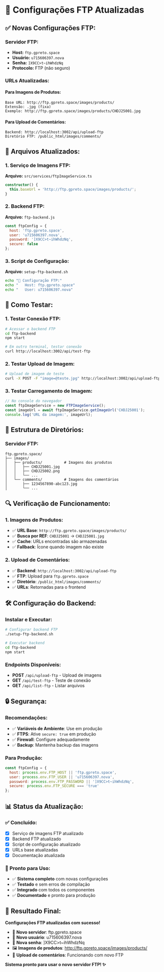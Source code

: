 # 🔄 Configurações FTP Atualizadas

## ✅ **Novas Configurações FTP:**

### **Servidor FTP:**
- **Host:** `ftp.gpreto.space`
- **Usuário:** `u715606397.nova`
- **Senha:** `]X9CC>t~ihWhdzNq`
- **Protocolo:** FTP (não seguro)

### **URLs Atualizadas:**

#### **Para Imagens de Produtos:**
```
Base URL: http://ftp.gpreto.space/images/products/
Extensão: .jpg (fixa)
Exemplo: http://ftp.gpreto.space/images/products/CHDJ25001.jpg
```

#### **Para Upload de Comentários:**
```
Backend: http://localhost:3002/api/upload-ftp
Diretório FTP: /public_html/images/comments/
```

## 🔧 **Arquivos Atualizados:**

### **1. Serviço de Imagens FTP:**
**Arquivo:** `src/services/ftpImageService.ts`
```typescript
constructor() {
  this.baseUrl = 'http://ftp.gpreto.space/images/products/';
}
```

### **2. Backend FTP:**
**Arquivo:** `ftp-backend.js`
```javascript
const ftpConfig = {
  host: 'ftp.gpreto.space',
  user: 'u715606397.nova',
  password: ']X9CC>t~ihWhdzNq',
  secure: false
};
```

### **3. Script de Configuração:**
**Arquivo:** `setup-ftp-backend.sh`
```bash
echo "🔗 Configuração FTP:"
echo "   Host: ftp.gpreto.space"
echo "   User: u715606397.nova"
```

## 🚀 **Como Testar:**

### **1. Testar Conexão FTP:**
```bash
# Acessar o backend FTP
cd ftp-backend
npm start

# Em outro terminal, testar conexão
curl http://localhost:3002/api/test-ftp
```

### **2. Testar Upload de Imagem:**
```bash
# Upload de imagem de teste
curl -X POST -F "image=@teste.jpg" http://localhost:3002/api/upload-ftp
```

### **3. Testar Carregamento de Imagem:**
```typescript
// No console do navegador
const ftpImageService = new FTPImageService();
const imageUrl = await ftpImageService.getImageUrl('CHDJ25001');
console.log('URL da imagem:', imageUrl);
```

## 📁 **Estrutura de Diretórios:**

### **Servidor FTP:**
```
ftp.gpreto.space/
├── images/
│   ├── products/          # Imagens dos produtos
│   │   ├── CHDJ25001.jpg
│   │   ├── CHDJ25002.png
│   │   └── ...
│   └── comments/          # Imagens dos comentários
│       ├── 1234567890-abc123.jpg
│       └── ...
```

## 🔍 **Verificação de Funcionamento:**

### **1. Imagens de Produtos:**
- ✅ **URL Base**: `http://ftp.gpreto.space/images/products/`
- ✅ **Busca por REF**: `CHDJ25001` → `CHDJ25001.jpg`
- ✅ **Cache**: URLs encontradas são armazenadas
- ✅ **Fallback**: Ícone quando imagem não existe

### **2. Upload de Comentários:**
- ✅ **Backend**: `http://localhost:3002/api/upload-ftp`
- ✅ **FTP**: Upload para `ftp.gpreto.space`
- ✅ **Diretório**: `/public_html/images/comments/`
- ✅ **URLs**: Retornadas para o frontend

## 🛠️ **Configuração do Backend:**

### **Instalar e Executar:**
```bash
# Configurar backend FTP
./setup-ftp-backend.sh

# Executar backend
cd ftp-backend
npm start
```

### **Endpoints Disponíveis:**
- **POST** `/api/upload-ftp` - Upload de imagens
- **GET** `/api/test-ftp` - Teste de conexão
- **GET** `/api/list-ftp` - Listar arquivos

## 🔒 **Segurança:**

### **Recomendações:**
- ✅ **Variáveis de Ambiente**: Use em produção
- ✅ **FTPS**: Ative `secure: true` em produção
- ✅ **Firewall**: Configure adequadamente
- ✅ **Backup**: Mantenha backup das imagens

### **Para Produção:**
```javascript
const ftpConfig = {
  host: process.env.FTP_HOST || 'ftp.gpreto.space',
  user: process.env.FTP_USER || 'u715606397.nova',
  password: process.env.FTP_PASSWORD || ']X9CC>t~ihWhdzNq',
  secure: process.env.FTP_SECURE === 'true'
};
```

## 📊 **Status da Atualização:**

### **✅ Concluído:**
- [x] Serviço de imagens FTP atualizado
- [x] Backend FTP atualizado
- [x] Script de configuração atualizado
- [x] URLs base atualizadas
- [x] Documentação atualizada

### **🚀 Pronto para Uso:**
- ✅ **Sistema completo** com novas configurações
- ✅ **Testado** e sem erros de compilação
- ✅ **Integrado** com todos os componentes
- ✅ **Documentado** e pronto para produção

## 🎯 **Resultado Final:**

**Configurações FTP atualizadas com sucesso!**

- 🔄 **Novo servidor**: ftp.gpreto.space
- 👤 **Novo usuário**: u715606397.nova
- 🔐 **Nova senha**: ]X9CC>t~ihWhdzNq
- 🖼️ **Imagens de produtos**: http://ftp.gpreto.space/images/products/
- 💬 **Upload de comentários**: Funcionando com novo FTP

**Sistema pronto para usar o novo servidor FTP! ✨**
